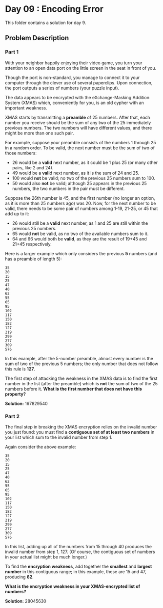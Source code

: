 # Day 09 : Encoding Error

This folder contains a solution for day 9.

## Problem Description

### Part 1

With your neighbor happily enjoying their video game, you turn your attention to an open data port on the little screen in the seat in front of you.

Though the port is non-standard, you manage to connect it to your computer through the clever use of several paperclips. Upon connection, the port outputs a series of numbers (your puzzle input).

The data appears to be encrypted with the eXchange-Masking Addition System (XMAS) which, conveniently for you, is an old cypher with an important weakness.

XMAS starts by transmitting a **preamble** of 25 numbers. After that, each number you receive should be the sum of any two of the 25 immediately previous numbers. The two numbers will have different values, and there might be more than one such pair.

For example, suppose your preamble consists of the numbers 1 through 25 in a random order. To be valid, the next number must be the sum of two of those numbers:

  - 26 would be a **valid** next number, as it could be 1 plus 25 (or many other pairs, like 2 and 24).
  - 49 would be a **vali**d next number, as it is the sum of 24 and 25.
  - 100 would **not** be valid; no two of the previous 25 numbers sum to 100.
  - 50 would also **not** be valid; although 25 appears in the previous 25 numbers, the two numbers in the pair must be different.

Suppose the 26th number is 45, and the first number (no longer an option, as it is more than 25 numbers ago) was 20. Now, for the next number to be valid, there needs to be some pair of numbers among 1-19, 21-25, or 45 that add up to it:

  - 26 would still be a **valid** next number, as 1 and 25 are still within the previous 25 numbers.
  - 65 would **not** be valid, as no two of the available numbers sum to it.
  - 64 and 66 would both be **valid**, as they are the result of 19+45 and 21+45 respectively.

Here is a larger example which only considers the previous **5** numbers (and has a preamble of length 5):

```
35
20
15
25
47
40
62
55
65
95
102
117
150
182
127
219
299
277
309
576
```

In this example, after the 5-number preamble, almost every number is the sum of two of the previous 5 numbers; the only number that does not follow this rule is **127**.

The first step of attacking the weakness in the XMAS data is to find the first number in the list (after the preamble) which is **not** the sum of two of the 25 numbers before it. **What is the first number that does not have this property?**

**Solution:** 167829540

### Part 2

The final step in breaking the XMAS encryption relies on the invalid number you just found: you must find a **contiguous set of at least two numbers** in your list which sum to the invalid number from step 1.

Again consider the above example:

```
35
20
15
25
47
40
62
55
65
95
102
117
150
182
127
219
299
277
309
576
```

In this list, adding up all of the numbers from 15 through 40 produces the invalid number from step 1, 127. (Of course, the contiguous set of numbers in your actual list might be much longer.)

To find the **encryption weakness**, add together the **smallest** and **largest number** in this contiguous range; in this example, these are 15 and 47, producing **62**.

**What is the encryption weakness in your XMAS-encrypted list of numbers?**

**Solution:** 28045630
